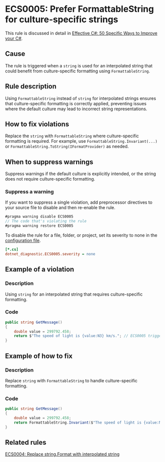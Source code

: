 # ECS0005: Prefer FormattableString for culture-specific strings

This rule is discussed in detail in [Effective C#: 50 Specific Ways to Improve your C#](https://www.oreilly.com/library/view/effective-c-50/9780134579290/).

## Cause

The rule is triggered when a `string` is used for an interpolated string that could benefit from culture-specific formatting using `FormattableString`.

## Rule description

Using `FormattableString` instead of `string` for interpolated strings ensures that culture-specific formatting is correctly applied, preventing issues where the default culture may lead to incorrect string representations.

## How to fix violations

Replace the `string` with `FormattableString` where culture-specific formatting is required. For example, use `FormattableString.Invariant(...)` or `FormattableString.ToString(IFormatProvider)` as needed.

## When to suppress warnings

Suppress warnings if the default culture is explicitly intended, or the string does not require culture-specific formatting.

### Suppress a warning

If you want to suppress a single violation, add preprocessor directives to your source file to disable and then re-enable the rule.

```csharp
#pragma warning disable ECS0005
// The code that's violating the rule
#pragma warning restore ECS0005
```

To disable the rule for a file, folder, or project, set its severity to none in the [configuration file](https://learn.microsoft.com/en-us/dotnet/fundamentals/code-analysis/configuration-files).

```ini
[*.cs]
dotnet_diagnostic.ECS0005.severity = none
```

## Example of a violation

### Description

Using `string` for an interpolated string that requires culture-specific formatting.

### Code

```csharp
public string GetMessage()
{
    double value = 299792.458;
    return $"The speed of light is {value:N3} km/s."; // ECS0005 triggers here
}
```

## Example of how to fix

### Description

Replace `string` with `FormattableString` to handle culture-specific formatting.

### Code

```csharp
public string GetMessage()
{
    double value = 299792.458;
    return FormattableString.Invariant($"The speed of light is {value:N3} km/s.");
}
```

## Related rules

[ECS0004: Replace string.Format with interpolated string](./ECS0004.md)